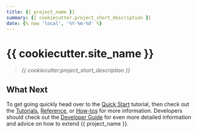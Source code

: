 ```yaml
---
title: {{ project_name }}
summary: {{ cookiecutter.project_short_description }}
date: {% now 'local', '%Y-%m-%d' %}
---
```


# {{ cookiecutter.site_name }}

> *{{ cookiecutter.project_short_description }}*

## What Next

To get going quickly head over to the [Quick Start](quickstart.md) tutorial, then check out the [Tutorials](tutorials/index.md), [Reference](reference/index.md), or [How-tos](howtos/index.md) for more information. Developers should check out the [Developer Guide](development.md) for even more detailed information and advice on how to extend {{ project_name }}.
